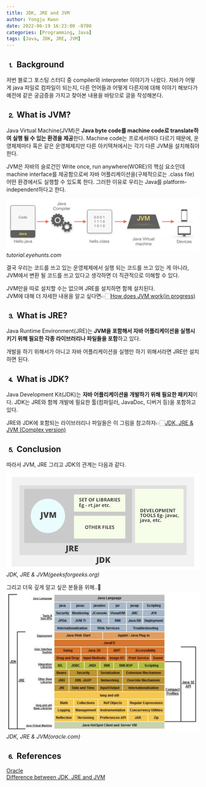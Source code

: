 ```yaml
---
title: JDK, JRE and JVM
author: Yongju Kwon
date: 2022-06-19 16:23:00 -0700
categories: [Programming, Java]
tags: [Java, JDK, JRE, JVM]
---
```


## ⒈ Background

저번 블로그 포스팅 스터디 중 compiler와 interpreter 이야기가 나왔다. 자바가 어떻게 java 파일로 컴파일이 되는지, 다른 언어들과 어떻게 다른지에 대해 이야기 해보다가 예전에 같은 궁금증을 가지고 찾아본 내용을 바탕으로 글을 작성해본다.

## ⒉ What is JVM?

Java Virtual Machine(JVM)은 **Java byte code를 machine code로 translate하여 실행 될 수 있는 환경을 제공**한다. Machine code는 프로세서마다 다르기 때문에, 운영체제마다 혹은 같은 운영체제지만 다른 아키텍쳐에서는 각기 다른 JVM을 설치해줘야 한다.

JVM은 자바의 슬로건인 Write once, run anywhere(WORE)의 핵심 요소인데 machine interface를 제공함으로써 자바 어플리케이션을(구체적으로는 .class file) 어떤 환경에서도 실행할 수 있도록 한다. 그러한 이유로 우리는 Java를 platform-independent하다고 한다. 

![how-java-compiles](/assets/img/20220618/how-java-compiles.png)_tutorial.eyehunts.com_

결국 우리는 코드를 쓰고 있는 운영체제에서 실행 되는 코드를 쓰고 있는 게 아니라, JVM에서 변환 될 코드를 쓰고 있다고 생각하면 더 직관적으로 이해할 수 있다.

JVM만을 따로 설치할 수는 없으며 JRE를 설치하면 함께 설치된다.\
JVM에 대해 더 자세한 내용을 알고 싶다면👉🏻[How does JVM work(in progress)](/posts/how-does-jvm-work)


## ⒊ What is JRE?

Java Runtime Environment(JRE)는 **JVM을 포함해서 자바 어플리케이션을 실행시키기 위해 필요한 각종 라이브러리나 파일들을 포함**하고 있다. 

개발을 하기 위해서가 아니고 자바 어플리케이션을 실행만 하기 위해서라면 JRE만 설치하면 된다.

## ⒋ What is JDK?

Java Development Kit(JDK)는 **자바 어플리케이션을 개발하기 위해 필요한 패키지**이다. JDK는 JRE와 함께 개발에 필요한 툴(컴파일러, JavaDoc, 디버거 등)을 포함하고 있다.

JRE와 JDK에 포함되는 라이브러리나 파일들은 이 그림을 참고하자👉🏻[JDK, JRE & JVM (Complex version)](#-conclusion)

## ⒌ Conclusion

따라서 JVM, JRE 그리고 JDK의 관계는 다음과 같다.

![JDK_JRE_JVM_simple](/assets/img/20220618/jdk-jre-jvm-simple.png)
_JDK, JRE & JVM(geeksforgeeks.org)_

그리고 더욱 깊게 알고 싶은 분들을 위해..🫠
![JDK_JRE_JVM_complex](/assets/img/20220618/jdk-jre-jvm-complex.png)
_JDK, JRE & JVM(oracle.com)_

## ⒍ References

[Oracle](https://oracle.com)\
[Difference between JDK, JRE and JVM](https://www.geeksforgeeks.org/differences-jdk-jre-jvm/)